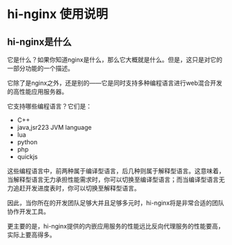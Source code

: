 # hi-nginx 使用说明

## hi-nginx是什么

它是什么？如果你知道nginx是什么，那么它大概就是什么。但是，这只是对它的一部分功能的一个描述。

它除了是nginx之外，还是别的——它是同时支持多种编程语言进行web混合开发的高性能应用服务器。

它支持哪些编程语言？它们是：

- C++
- java,jsr223 JVM language
- lua
- python
- php
- quickjs

这些编程语言中，前两种属于编译型语言，后几种则属于解释型语言。这意味着，当解释型语言无力承担性能需求时，你可以切换至编译型语言；而当编译型语言无力追赶开发进度表时，你可以切换至解释型语言。

因此，当你所在的开发团队足够大并且足够多元时，hi-nginx将是非常合适的团队协作开发工具。

更主要的是，hi-nginx提供的内嵌应用服务的性能远比反向代理服务的性能要高，实际上要高得多。



